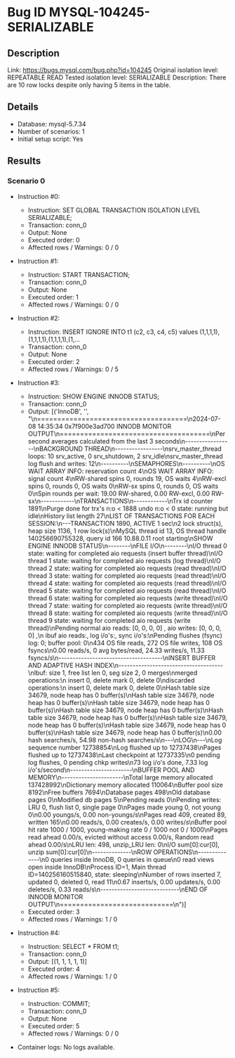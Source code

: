 # Bug ID MYSQL-104245-SERIALIZABLE

## Description

Link:                     https://bugs.mysql.com/bug.php?id=104245
Original isolation level: REPEATABLE READ
Tested isolation level:   SERIALIZABLE
Description:              There are 10 row locks despite only having 5 items in the table.


## Details
 * Database: mysql-5.7.34
 * Number of scenarios: 1
 * Initial setup script: Yes

## Results
### Scenario 0
 * Instruction #0:
     - Instruction:  SET GLOBAL TRANSACTION ISOLATION LEVEL SERIALIZABLE;
     - Transaction: conn_0
     - Output: None
     - Executed order: 0
     - Affected rows / Warnings: 0 / 0
 * Instruction #1:
     - Instruction:  START TRANSACTION;
     - Transaction: conn_0
     - Output: None
     - Executed order: 1
     - Affected rows / Warnings: 0 / 0
 * Instruction #2:
     - Instruction:  INSERT IGNORE INTO t1 (c2, c3, c4, c5) values (1,1,1,1),(1,1,1,1),(1,1,1,1),(1,...
     - Transaction: conn_0
     - Output: None
     - Executed order: 2
     - Affected rows / Warnings: 0 / 5
 * Instruction #3:
     - Instruction:  SHOW ENGINE INNODB STATUS;
     - Transaction: conn_0
     - Output: [('InnoDB', '', "\n=====================================\n2024-07-08 14:35:34 0x7f900e3ad700 INNODB MONITOR OUTPUT\n=====================================\nPer second averages calculated from the last 3 seconds\n-----------------\nBACKGROUND THREAD\n-----------------\nsrv_master_thread loops: 10 srv_active, 0 srv_shutdown, 2 srv_idle\nsrv_master_thread log flush and writes: 12\n----------\nSEMAPHORES\n----------\nOS WAIT ARRAY INFO: reservation count 4\nOS WAIT ARRAY INFO: signal count 4\nRW-shared spins 0, rounds 19, OS waits 4\nRW-excl spins 0, rounds 0, OS waits 0\nRW-sx spins 0, rounds 0, OS waits 0\nSpin rounds per wait: 19.00 RW-shared, 0.00 RW-excl, 0.00 RW-sx\n------------\nTRANSACTIONS\n------------\nTrx id counter 1891\nPurge done for trx's n:o < 1888 undo n:o < 0 state: running but idle\nHistory list length 27\nLIST OF TRANSACTIONS FOR EACH SESSION:\n---TRANSACTION 1890, ACTIVE 1 sec\n2 lock struct(s), heap size 1136, 1 row lock(s)\nMySQL thread id 13, OS thread handle 140256690755328, query id 166 10.88.0.11 root starting\nSHOW ENGINE INNODB STATUS\n--------\nFILE I/O\n--------\nI/O thread 0 state: waiting for completed aio requests (insert buffer thread)\nI/O thread 1 state: waiting for completed aio requests (log thread)\nI/O thread 2 state: waiting for completed aio requests (read thread)\nI/O thread 3 state: waiting for completed aio requests (read thread)\nI/O thread 4 state: waiting for completed aio requests (read thread)\nI/O thread 5 state: waiting for completed aio requests (read thread)\nI/O thread 6 state: waiting for completed aio requests (write thread)\nI/O thread 7 state: waiting for completed aio requests (write thread)\nI/O thread 8 state: waiting for completed aio requests (write thread)\nI/O thread 9 state: waiting for completed aio requests (write thread)\nPending normal aio reads: [0, 0, 0, 0] , aio writes: [0, 0, 0, 0] ,\n ibuf aio reads:, log i/o's:, sync i/o's:\nPending flushes (fsync) log: 0; buffer pool: 0\n434 OS file reads, 272 OS file writes, 108 OS fsyncs\n0.00 reads/s, 0 avg bytes/read, 24.33 writes/s, 11.33 fsyncs/s\n-------------------------------------\nINSERT BUFFER AND ADAPTIVE HASH INDEX\n-------------------------------------\nIbuf: size 1, free list len 0, seg size 2, 0 merges\nmerged operations:\n insert 0, delete mark 0, delete 0\ndiscarded operations:\n insert 0, delete mark 0, delete 0\nHash table size 34679, node heap has 0 buffer(s)\nHash table size 34679, node heap has 0 buffer(s)\nHash table size 34679, node heap has 0 buffer(s)\nHash table size 34679, node heap has 0 buffer(s)\nHash table size 34679, node heap has 0 buffer(s)\nHash table size 34679, node heap has 0 buffer(s)\nHash table size 34679, node heap has 0 buffer(s)\nHash table size 34679, node heap has 0 buffer(s)\n0.00 hash searches/s, 54.98 non-hash searches/s\n---\nLOG\n---\nLog sequence number 12738854\nLog flushed up to   12737438\nPages flushed up to 12737438\nLast checkpoint at  12737335\n0 pending log flushes, 0 pending chkp writes\n73 log i/o's done, 7.33 log i/o's/second\n----------------------\nBUFFER POOL AND MEMORY\n----------------------\nTotal large memory allocated 137428992\nDictionary memory allocated 110064\nBuffer pool size   8192\nFree buffers       7694\nDatabase pages     498\nOld database pages 0\nModified db pages  5\nPending reads      0\nPending writes: LRU 0, flush list 0, single page 0\nPages made young 0, not young 0\n0.00 youngs/s, 0.00 non-youngs/s\nPages read 409, created 89, written 165\n0.00 reads/s, 0.00 creates/s, 0.00 writes/s\nBuffer pool hit rate 1000 / 1000, young-making rate 0 / 1000 not 0 / 1000\nPages read ahead 0.00/s, evicted without access 0.00/s, Random read ahead 0.00/s\nLRU len: 498, unzip_LRU len: 0\nI/O sum[0]:cur[0], unzip sum[0]:cur[0]\n--------------\nROW OPERATIONS\n--------------\n0 queries inside InnoDB, 0 queries in queue\n0 read views open inside InnoDB\nProcess ID=1, Main thread ID=140256160515840, state: sleeping\nNumber of rows inserted 7, updated 0, deleted 0, read 11\n0.67 inserts/s, 0.00 updates/s, 0.00 deletes/s, 0.33 reads/s\n----------------------------\nEND OF INNODB MONITOR OUTPUT\n============================\n")]
     - Executed order: 3
     - Affected rows / Warnings: 1 / 0
 * Instruction #4:
     - Instruction:  SELECT * FROM t1;
     - Transaction: conn_0
     - Output: [(1, 1, 1, 1, 1)]
     - Executed order: 4
     - Affected rows / Warnings: 1 / 0
 * Instruction #5:
     - Instruction:  COMMIT;
     - Transaction: conn_0
     - Output: None
     - Executed order: 5
     - Affected rows / Warnings: 0 / 0

 * Container logs:
   No logs available.
